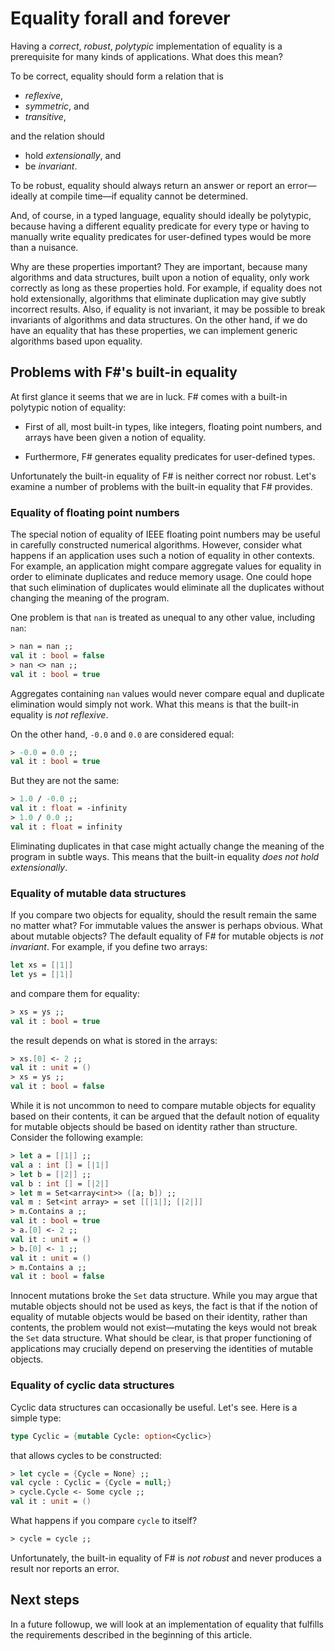 # Equality forall and forever

Having a *correct*, *robust*, *polytypic* implementation of equality is a
prerequisite for many kinds of applications.  What does this mean?

To be correct, equality should form a relation that is

* *reflexive*,
* *symmetric*, and
* *transitive*,

and the relation should

* hold *extensionally*, and
* be *invariant*.

To be robust, equality should always return an answer or report an
error&mdash;ideally at compile time&mdash;if equality cannot be determined.

And, of course, in a typed language, equality should ideally be polytypic,
because having a different equality predicate for every type or having to
manually write equality predicates for user-defined types would be more than a
nuisance.

Why are these properties important?  They are important, because many algorithms
and data structures, built upon a notion of equality, only work correctly as
long as these properties hold.  For example, if equality does not hold
extensionally, algorithms that eliminate duplication may give subtly incorrect
results.  Also, if equality is not invariant, it may be possible to break
invariants of algorithms and data structures.  On the other hand, if we do have
an equality that has these properties, we can implement generic algorithms based
upon equality.

## Problems with F#'s built-in equality

At first glance it seems that we are in luck.  F# comes with a built-in
polytypic notion of equality:

* First of all, most built-in types, like integers, floating point numbers, and
  arrays have been given a notion of equality.

* Furthermore, F# generates equality predicates for user-defined types.

Unfortunately the built-in equality of F# is neither correct nor robust.  Let's
examine a number of problems with the built-in equality that F# provides.

### Equality of floating point numbers

The special notion of equality of IEEE floating point numbers may be useful in
carefully constructed numerical algorithms.  However, consider what happens if
an application uses such a notion of equality in other contexts.  For example,
an application might compare aggregate values for equality in order to eliminate
duplicates and reduce memory usage.  One could hope that such elimination of
duplicates would eliminate all the duplicates without changing the meaning of
the program.

One problem is that `nan` is treated as unequal to any other value, including
`nan`:

```fsharp
> nan = nan ;;
val it : bool = false
> nan <> nan ;;
val it : bool = true
```

Aggregates containing `nan` values would never compare equal and duplicate
elimination would simply not work.  What this means is that the built-in
equality is *not reflexive*.

On the other hand, `-0.0` and `0.0` are considered equal:

```fsharp
> -0.0 = 0.0 ;;
val it : bool = true
```

But they are not the same:

```fsharp
> 1.0 / -0.0 ;;
val it : float = -infinity
> 1.0 / 0.0 ;;
val it : float = infinity
```

Eliminating duplicates in that case might actually change the meaning of the
program in subtle ways.  This means that the built-in equality *does not hold
extensionally*.

### Equality of mutable data structures

If you compare two objects for equality, should the result remain the same no
matter what?  For immutable values the answer is perhaps obvious.  What about
mutable objects?  The default equality of F# for mutable objects is *not
invariant*.  For example, if you define two arrays:

```fsharp
let xs = [|1|]
let ys = [|1|]
```

and compare them for equality:

```fsharp
> xs = ys ;;
val it : bool = true
```

the result depends on what is stored in the arrays:

```fsharp
> xs.[0] <- 2 ;;
val it : unit = ()
> xs = ys ;;
val it : bool = false
```

While it is not uncommon to need to compare mutable objects for equality based
on their contents, it can be argued that the default notion of equality for
mutable objects should be based on identity rather than structure.  Consider the
following example:

```fsharp
> let a = [|1|] ;;
val a : int [] = [|1|]
> let b = [|2|] ;;
val b : int [] = [|2|]
> let m = Set<array<int>> ([a; b]) ;;
val m : Set<int array> = set [[|1|]; [|2|]]
> m.Contains a ;;
val it : bool = true
> a.[0] <- 2 ;;
val it : unit = ()
> b.[0] <- 1 ;;
val it : unit = ()
> m.Contains a ;;
val it : bool = false
```

Innocent mutations broke the `Set` data structure.  While you may argue that
mutable objects should not be used as keys, the fact is that if the notion of
equality of mutable objects would be based on their identity, rather than
contents, the problem would not exist&mdash;mutating the keys would not break
the `Set` data structure.  What should be clear, is that proper functioning of
applications may crucially depend on preserving the identities of mutable
objects.

### Equality of cyclic data structures

Cyclic data structures can occasionally be useful.  Let's see.  Here is a simple
type:

```fsharp
type Cyclic = {mutable Cycle: option<Cyclic>}
```

that allows cycles to be constructed:
 
```fsharp
> let cycle = {Cycle = None} ;;
val cycle : Cyclic = {Cycle = null;}
> cycle.Cycle <- Some cycle ;;
val it : unit = ()
```

What happens if you compare `cycle` to itself?

```fsharp
> cycle = cycle ;;
```

Unfortunately, the built-in equality of F# is *not robust* and never produces a
result nor reports an error.

## Next steps

In a future followup, we will look at an implementation of equality that
fulfills the requirements described in the beginning of this article.
